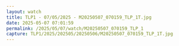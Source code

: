 ```yaml
---
layout: watch
title: TLP1 - 07/05/2025 - M20250507_070159_TLP_1T.jpg
date: 2025-05-07 07:01:59
permalink: /2025/05/07/watch/M20250507_070159_TLP_1
capture: TLP1/2025/202505/20250506/M20250507_070159_TLP_1T.jpg
---
```

